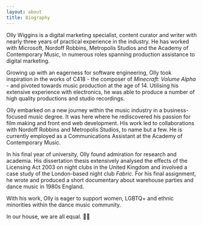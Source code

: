 ```yaml
---
layout: about
title: Biography
---
```

Olly Wiggins is a digital marketing specialist, content curator and writer with nearly three years of practical experience in the industry. He has worked with Microsoft, Nordoff Robbins, Metropolis Studios and the Academy of Contemporary Music, in numerous roles spanning production assistance to digital marketing. 

Growing up with an eagerness for software engineering, Olly took inspiration in the works of C418 - the composer of *Minecraft: Volume Alpha* - and pivoted towards music production at the age of 14. Utilising his extensive experience with electronics, he was able to produce a number of high quality productions and studio recordings.

Olly embarked on a new journey within the music industry in a business-focused music degree. It was here where he rediscovered his passion for film making and front end web development. His work led to collaborations with Nordoff Robbins and Metropolis Studios, to name but a few. He is currently employed as a Communications Assistant at the Academy of Contemporary Music. 

In his final year of university, Olly found admiration for research and academia. His dissertation thesis extensively analysed the effects of the Licensing Act 2003 on night clubs in the United Kingdom and involved a case study of the London-based night club *Fabric*. For his final assignment, he wrote and produced a short documentary about warehouse parties and dance music in 1980s England. 

With his work, Olly is eager to support women, LGBTQ+ and ethnic minorities within the dance music community.

In our house, we are all equal. 🏳️‍🌈